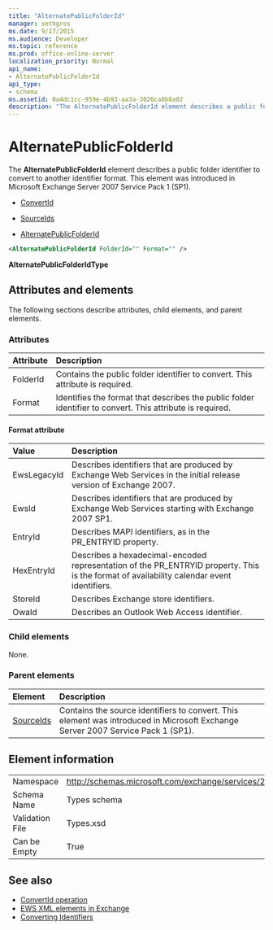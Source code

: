 ```yaml
---
title: "AlternatePublicFolderId"
manager: sethgros
ms.date: 9/17/2015
ms.audience: Developer
ms.topic: reference
ms.prod: office-online-server
localization_priority: Normal
api_name:
- AlternatePublicFolderId
api_type:
- schema
ms.assetid: 0a4dc1cc-959e-4b93-aa3a-3020ca8b8a02
description: "The AlternatePublicFolderId element describes a public folder identifier to convert to another identifier format. This element was introduced in Microsoft Exchange Server 2007 Service Pack 1 (SP1)."
---
```


# AlternatePublicFolderId

The **AlternatePublicFolderId** element describes a public folder identifier to convert to another identifier format. This element was introduced in Microsoft Exchange Server 2007 Service Pack 1 (SP1). 
  
- [ConvertId](convertid.md)
  
- [SourceIds](sourceids.md)
  
- [AlternatePublicFolderId](alternatepublicfolderid.md)
  
```xml
<AlternatePublicFolderId FolderId="" Format="" />
```

 **AlternatePublicFolderIdType**
## Attributes and elements

The following sections describe attributes, child elements, and parent elements.
  
### Attributes

|**Attribute**|**Description**|
|:-----|:-----|
|FolderId  <br/> |Contains the public folder identifier to convert. This attribute is required.  <br/> |
|Format  <br/> |Identifies the format that describes the public folder identifier to convert. This attribute is required.  <br/> |
   
#### Format attribute

|**Value**|**Description**|
|:-----|:-----|
|EwsLegacyId  <br/> |Describes identifiers that are produced by Exchange Web Services in the initial release version of Exchange 2007.  <br/> |
|EwsId  <br/> |Describes identifiers that are produced by Exchange Web Services starting with Exchange 2007 SP1.  <br/> |
|EntryId  <br/> |Describes MAPI identifiers, as in the PR_ENTRYID property.  <br/> |
|HexEntryId  <br/> |Describes a hexadecimal-encoded representation of the PR_ENTRYID property. This is the format of availability calendar event identifiers.  <br/> |
|StoreId  <br/> |Describes Exchange store identifiers.  <br/> |
|OwaId  <br/> |Describes an Outlook Web Access identifier.  <br/> |
   
### Child elements

None.
  
### Parent elements

|**Element**|**Description**|
|:-----|:-----|
|[SourceIds](sourceids.md) <br/> |Contains the source identifiers to convert. This element was introduced in Microsoft Exchange Server 2007 Service Pack 1 (SP1).  <br/> |
   
## Element information

|||
|:-----|:-----|
|Namespace  <br/> |http://schemas.microsoft.com/exchange/services/2006/types  <br/> |
|Schema Name  <br/> |Types schema  <br/> |
|Validation File  <br/> |Types.xsd  <br/> |
|Can be Empty  <br/> |True  <br/> |
   
## See also

- [ConvertId operation](convertid-operation.md)
- [EWS XML elements in Exchange](ews-xml-elements-in-exchange.md)
- [Converting Identifiers](http://msdn.microsoft.com/library/a5391746-b6ef-4f48-8fc8-8255258651aa%28Office.15%29.aspx)

